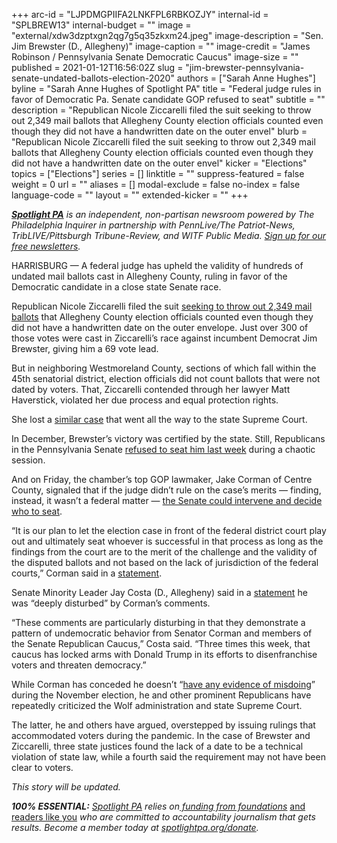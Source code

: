 +++
arc-id = "LJPDMGPIIFA2LNKFPL6RBKOZJY"
internal-id = "SPLBREW13"
internal-budget = ""
image = "external/xdw3dzptxgn2qg7g5q35zkxm24.jpeg"
image-description = "Sen. Jim Brewster (D., Allegheny)"
image-caption = ""
image-credit = "James Robinson / Pennsylvania Senate Democratic Caucus"
image-size = ""
published = 2021-01-12T16:56:02Z
slug = "jim-brewster-pennsylvania-senate-undated-ballots-election-2020"
authors = ["Sarah Anne Hughes"]
byline = "Sarah Anne Hughes of Spotlight PA"
title = "Federal judge rules in favor of Democratic Pa. Senate candidate GOP refused to seat"
subtitle = ""
description = "Republican Nicole Ziccarelli filed the suit seeking to throw out 2,349 mail ballots that Allegheny County election officials counted even though they did not have a handwritten date on the outer envel"
blurb = "Republican Nicole Ziccarelli filed the suit seeking to throw out 2,349 mail ballots that Allegheny County election officials counted even though they did not have a handwritten date on the outer envel"
kicker = "Elections"
topics = ["Elections"]
series = []
linktitle = ""
suppress-featured = false
weight = 0
url = ""
aliases = []
modal-exclude = false
no-index = false
language-code = ""
layout = ""
extended-kicker = ""
+++

<a href="https://www.spotlightpa.org/"><i><b>Spotlight PA</b></i></a><i> is an independent, non-partisan newsroom powered by The Philadelphia Inquirer in partnership with PennLive/The Patriot-News, TribLIVE/Pittsburgh Tribune-Review, and WITF Public Media. </i><a href="https://www.spotlightpa.org/newsletters"><i>Sign up for our free newsletters</i></a><i>.</i>

HARRISBURG — A federal judge has upheld the validity of hundreds of undated mail ballots cast in Allegheny County, ruling in favor of the Democratic candidate in a close state Senate race.

Republican Nicole Ziccarelli filed the suit <a href="https://www.inquirer.com/politics/election/pennsylvania-mail-ballots-lawsuit-election-ziccarelli-brewster-20201223.html" target=_blank>seeking to throw out 2,349 mail ballots</a> that Allegheny County election officials counted even though they did not have a handwritten date on the outer envelope. Just over 300 of those votes were cast in Ziccarelli’s race against incumbent Democrat Jim Brewster, giving him a 69 vote lead.

<script src="https://www.spotlightpa.org/embed.js" async></script><div data-spl-embed-version="1" data-spl-src="https://www.spotlightpa.org/embeds/donate/?teaser_text=Spotlight%20PA%20provides%20essential%2C%20public-service%20journalism%20thanks%20to%20readers%20like%20you.%20Help%20us%20continue%20that%20work."></div>

But in neighboring Westmoreland County, sections of which fall within the 45th senatorial district, election officials did not count ballots that were not dated by voters. That, Ziccarelli contended through her lawyer Matt Haverstick, violated her due process and equal protection rights.

She lost a <a href="http://www.pacourts.us/assets/files/setting-7845/file-10686.pdf?cb=77ef5b" target=_blank>similar case</a> that went all the way to the state Supreme Court.

In December, Brewster’s victory was certified by the state. Still, Republicans in the Pennsylvania Senate <a href="https://www.spotlightpa.org/news/2021/01/john-fetterman-republican-pennsylvania-senate-removed-jim-brewster/" target=_blank>refused to seat him last week</a> during a chaotic session.

And on Friday, the chamber’s top GOP lawmaker, Jake Corman of Centre County, signaled that if the judge didn’t rule on the case’s merits — finding, instead, it wasn’t a federal matter — <a href="https://twitter.com/DKaplanWTAE/status/1347660818536660997">the Senate could intervene and decide who to seat</a>.

“It is our plan to let the election case in front of the federal district court play out and ultimately seat whoever is successful in that process as long as the findings from the court are to the merit of the challenge and the validity of the disputed ballots and not based on the lack of jurisdiction of the federal courts,” Corman said in a <a href="https://www.senatorcorman.com/2021/01/08/corman-issues-statement-on-filling-the-senate-district-45-seat/" target=_blank>statement</a>.

Senate Minority Leader Jay Costa (D., Allegheny) said in a <a href="http://www.senatorcosta.com/senator-costa-responds-to-senate-pro-tempore-comments-on-defying-court-orders-and-overturning-elections/" target=_blank>statement</a> he was “deeply disturbed” by Corman’s comments.

<script src="https://www.spotlightpa.org/embed.js" async></script><div data-spl-embed-version="1" data-spl-src="https://www.spotlightpa.org/embeds/donate/?teaser_text=Spotlight%20PA%20provides%20essential%2C%20public-service%20journalism%20thanks%20to%20readers%20like%20you.%20Help%20us%20continue%20that%20work."></div>


“These comments are particularly disturbing in that they demonstrate a pattern of undemocratic behavior from Senator Corman and members of the Senate Republican Caucus,” Costa said. “Three times this week, that caucus has locked arms with Donald Trump in its efforts to disenfranchise voters and threaten democracy.”

While Corman has conceded he doesn’t “<a href="https://www.spotlightpa.org/news/2020/11/pennsylvania-election-2020-republican-fraud-cured-late-ballots/">have any evidence of misdoing</a>” during the November election, he and other prominent Republicans have repeatedly criticized the Wolf administration and state Supreme Court.

The latter, he and others have argued, overstepped by issuing rulings that accommodated voters during the pandemic. In the case of Brewster and Ziccarelli, three state justices found the lack of a date to be a technical violation of state law, while a fourth said the requirement may not have been clear to voters.

<i>This story will be updated.</i>

<i><b>100% ESSENTIAL:</b></i><i> </i><a href="https://www.spotlightpa.org/"><i>Spotlight PA</i></a><i> relies on</i><a href="https://www.spotlightpa.org/support"><i> funding from foundations</i></a><i> </i><a href="https://www.spotlightpa.org/support">and readers like you</a><i> who are committed to accountability journalism that gets results. Become a member today at </i><a href="http://checkout.fundjournalism.org/memberform?org_id=spotlightpa&campaign=701f4000000TVuIAAW"><i>spotlightpa.org/donate</i></a><i>.</i>
